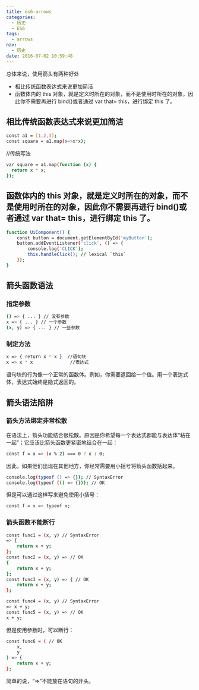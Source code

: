 ```yaml
---
title: es6-arrows
categories:
  - 历史
  - ES6
tags:
  - arrows
nav:
  - 历史
date: 2016-07-02 10:59:48
---
```


总体来说，使用箭头有两种好处

- 相比传统函数表达式来说更加简洁
- 函数体内的 this 对象，就是定义时所在的对象，而不是使用时所在的对象，因此你不需要再进行 bind()或者通过 var that= this，进行绑定 this 了。
  <!--more-->

## 相比传统函数表达式来说更加简洁

```bash
const a1 = [1,2,3];
const square = a1.map(x=>x*x);
```

//传统写法

```bash
var square = a1.map(function (x) {
  return x * x;
});
```

## 函数体内的 this 对象，就是定义时所在的对象，而不是使用时所在的对象，因此你不需要再进行 bind()或者通过 var that= this，进行绑定 this 了。

```bash
function UiComponent() {
    const button = document.getElementById('myButton');
    button.addEventListener('click', () => {
        console.log('CLICK');
        this.handleClick(); // lexical `this`
    });
}

```

## 箭头函数语法

### 指定参数

```bash
() => { ... } // 没有参数
x => { ... } // 一个参数
(x, y) => { ... } // 一些参数
```

### 制定方法

```bash
x => { return x * x }  //语句块
x => x * x  			//表达式
```

语句块的行为像一个正常的函数体。例如，你需要返回给一个值。用一个表达式体，表达式始终是隐式返回的。

## 箭头语法陷阱

### 箭头方法绑定非常松散

在语法上，箭头功能结合很松散。原因是你希望每一个表达式都能与表达体“粘在一起”；它应该比箭头函数更紧密地结合在一起：

```bash
const f = x => (x % 2) === 0 ? x : 0;
```

因此，如果他们出现在其他地方，你经常需要用小括号将箭头函数括起来。

```bash
console.log(typeof () => {}); // SyntaxError
console.log(typeof (() => {})); // OK
```

但是可以通过这样写来避免使用小括号：

```bash
const f = x => typeof x;
```

### 箭头函数不能断行

```bash
const func1 = (x, y) // SyntaxError
=> {
    return x + y;
};
const func2 = (x, y) => // OK
{
    return x + y;
};
const func3 = (x, y) => { // OK
    return x + y;
};

const func4 = (x, y) // SyntaxError
=> x + y;
const func5 = (x, y) => // OK
x + y;
```

但是使用参数时，可以断行：

```bash
const func6 = ( // OK
    x,
    y
) => {
    return x + y;
};
```

简单的说，“=>”不能放在语句的开头。
